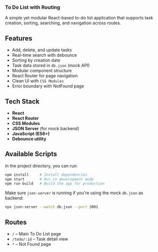 ### To Do List with Routing

A simple yet modular React-based to-do list application that supports task creation, sorting, searching, and navigation across routes.

##  Features

-  Add, delete, and update tasks
-  Real-time search with debounce
- Sorting by creation date
- Task data stored in `db.json` (mock API)
-  Modular component structure
-  React Router for page navigation
-  Clean UI with `CSS Modules`
-  Error boundary with NotFound page

##  Tech Stack

- **React**
- **React Router**
- **CSS Modules**
- **JSON Server** (for mock backend)
- **JavaScript (ES6+)**
- **Debounce utility**

##  Available Scripts

In the project directory, you can run:

```bash
npm install     # Install dependencies
npm start       # Run in development mode
npm run build   # Build the app for production
```

Make sure `json-server` is running if you're using the mock `db.json` as backend:

```bash
npx json-server --watch db.json --port 3001
```

##  Routes

- `/` – Main To Do List page
- `/todo/:id` – Task detail view
- `*` – Not Found page
